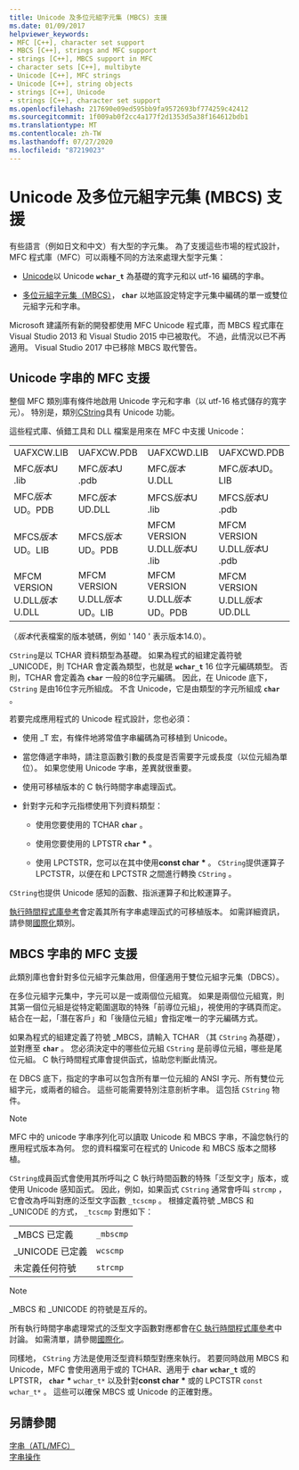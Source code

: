 ```yaml
---
title: Unicode 及多位元組字元集 (MBCS) 支援
ms.date: 01/09/2017
helpviewer_keywords:
- MFC [C++], character set support
- MBCS [C++], strings and MFC support
- strings [C++], MBCS support in MFC
- character sets [C++], multibyte
- Unicode [C++], MFC strings
- Unicode [C++], string objects
- strings [C++], Unicode
- strings [C++], character set support
ms.openlocfilehash: 217690e09ed595bb9fa9572693bf774259c42412
ms.sourcegitcommit: 1f009ab0f2cc4a177f2d1353d5a38f164612bdb1
ms.translationtype: MT
ms.contentlocale: zh-TW
ms.lasthandoff: 07/27/2020
ms.locfileid: "87219023"
---
```

# <a name="unicode-and-multibyte-character-set-mbcs-support"></a>Unicode 及多位元組字元集 (MBCS) 支援

有些語言（例如日文和中文）有大型的字元集。 為了支援這些市場的程式設計，MFC 程式庫（MFC）可以兩種不同的方法來處理大型字元集：

- [Unicode](#mfc-support-for-unicode-strings)以 Unicode **`wchar_t`** 為基礎的寬字元和以 utf-16 編碼的字串。

- [多位元組字元集（MBCS）](#mfc-support-for-mbcs-strings)， **`char`** 以地區設定特定字元集中編碼的單一或雙位元組字元和字串。

Microsoft 建議所有新的開發都使用 MFC Unicode 程式庫，而 MBCS 程式庫在 Visual Studio 2013 和 Visual Studio 2015 中已被取代。 不過，此情況以已不再適用。 Visual Studio 2017 中已移除 MBCS 取代警告。

## <a name="mfc-support-for-unicode-strings"></a>Unicode 字串的 MFC 支援

整個 MFC 類別庫有條件地啟用 Unicode 字元和字串（以 utf-16 格式儲存的寬字元）。 特別是，類別[CString](../atl-mfc-shared/reference/cstringt-class.md)具有 Unicode 功能。

這些程式庫、偵錯工具和 DLL 檔案是用來在 MFC 中支援 Unicode：

|||||
|-|-|-|-|
|UAFXCW.LIB|UAFXCW.PDB|UAFXCWD.LIB|UAFXCWD.PDB|
|MFC*版本*U .lib|MFC*版本*U .pdb|MFC*版本*U.DLL|MFC*版本*UD。LIB|
|MFC*版本*UD。PDB|MFC*版本*UD.DLL|MFCS*版本*U .lib|MFCS*版本*U .pdb|
|MFCS*版本*UD。LIB|MFCS*版本*UD。PDB|MFCM VERSION U.DLL*版本*U .lib|MFCM VERSION U.DLL*版本*U .pdb|
|MFCM VERSION U.DLL*版本*U.DLL|MFCM VERSION U.DLL*版本*UD。LIB|MFCM VERSION U.DLL*版本*UD。PDB|MFCM VERSION U.DLL*版本*UD.DLL|

（*版本*代表檔案的版本號碼，例如 ' 140 ' 表示版本14.0）。

`CString`是以 TCHAR 資料類型為基礎。 如果為程式的組建定義符號 _UNICODE，則 TCHAR 會定義為類型，也就是 **`wchar_t`** 16 位字元編碼類型。 否則，TCHAR 會定義為 **`char`** 一般的8位字元編碼。 因此，在 Unicode 底下， `CString` 是由16位字元所組成。 不含 Unicode，它是由類型的字元所組成 **`char`** 。

若要完成應用程式的 Unicode 程式設計，您也必須：

- 使用 _T 宏，有條件地將常值字串編碼為可移植到 Unicode。

- 當您傳遞字串時，請注意函數引數的長度是否需要字元或長度（以位元組為單位）。 如果您使用 Unicode 字串，差異就很重要。

- 使用可移植版本的 C 執行時間字串處理函式。

- 針對字元和字元指標使用下列資料類型：

  - 使用您要使用的 TCHAR **`char`** 。

  - 使用您要使用的 LPTSTR **`char`** <strong>\*</strong> 。

  - 使用 LPCTSTR，您可以在其中使用**const char** <strong>\*</strong> 。 `CString`提供運算子 LPCTSTR，以便在和 LPCTSTR 之間進行轉換 `CString` 。

`CString`也提供 Unicode 感知的函數、指派運算子和比較運算子。

[執行時間程式庫參考](../c-runtime-library/c-run-time-library-reference.md)會定義其所有字串處理函式的可移植版本。 如需詳細資訊，請參閱[國際化](../c-runtime-library/internationalization.md)類別。

## <a name="mfc-support-for-mbcs-strings"></a>MBCS 字串的 MFC 支援

此類別庫也會針對多位元組字元集啟用，但僅適用于雙位元組字元集（DBCS）。

在多位元組字元集中，字元可以是一或兩個位元組寬。 如果是兩個位元組寬，則其第一個位元組是從特定範圍選取的特殊「前導位元組」，視使用的字碼頁而定。 結合在一起，「潛在客戶」和「後隨位元組」會指定唯一的字元編碼方式。

如果為程式的組建定義了符號 _MBCS，請輸入 TCHAR （其 `CString` 為基礎），並對應至 **`char`** 。 您必須決定中的哪些位元組 `CString` 是前導位元組，哪些是尾位元組。 C 執行時間程式庫會提供函式，協助您判斷此情況。

在 DBCS 底下，指定的字串可以包含所有單一位元組的 ANSI 字元、所有雙位元組字元，或兩者的組合。 這些可能需要特別注意剖析字串。 這包括 `CString` 物件。

> [!NOTE]
> MFC 中的 unicode 字串序列化可以讀取 Unicode 和 MBCS 字串，不論您執行的應用程式版本為何。 您的資料檔案可在程式的 Unicode 和 MBCS 版本之間移植。

`CString`成員函式會使用其所呼叫之 C 執行時間函數的特殊「泛型文字」版本，或使用 Unicode 感知函式。 因此，例如，如果函式 `CString` 通常會呼叫 `strcmp` ，它會改為呼叫對應的泛型文字函數 `_tcscmp` 。 根據定義符號 _MBCS 和 _UNICODE 的方式， `_tcscmp` 對應如下：

|||
|-|-|
|_MBCS 已定義|`_mbscmp`|
|_UNICODE 已定義|`wcscmp`|
|未定義任何符號|`strcmp`|

> [!NOTE]
> _MBCS 和 _UNICODE 的符號是互斥的。

所有執行時間字串處理常式的泛型文字函數對應都會在[C 執行時間程式庫參考](../c-runtime-library/c-run-time-library-reference.md)中討論。 如需清單，請參閱[國際化](../c-runtime-library/internationalization.md)。

同樣地， `CString` 方法是使用泛型資料類型對應來執行。 若要同時啟用 MBCS 和 Unicode，MFC 會使用適用于或的 TCHAR、適用于 **`char`** **`wchar_t`** 或的 LPTSTR， **`char`** <strong>\*</strong> `wchar_t*` 以及針對**const char** <strong>\*</strong> 或的 LPCTSTR `const wchar_t*` 。 這些可以確保 MBCS 或 Unicode 的正確對應。

## <a name="see-also"></a>另請參閱

[字串（ATL/MFC）](../atl-mfc-shared/strings-atl-mfc.md)<br/>
[字串操作](../c-runtime-library/string-manipulation-crt.md)
